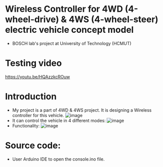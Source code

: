 # Wireless Controller for 4WD (4-wheel-drive) & 4WS (4-wheel-steer) electric vehicle concept model
- BOSCH lab's project at University of Technology (HCMUT)
# Testing video
https://youtu.be/HQAzzkcROuw
# Introduction
- My project is a part of 4WD & 4WS project. It is designing a Wireless controller for this vehicle.
  ![image](https://github.com/gia0901/Wireless-controller-for-4WD-4WS-vehicle/assets/152675758/3142f106-a1be-4347-b513-dc79792d57d4)
- It can control the vehicle in 4 different modes:
  ![image](https://github.com/gia0901/Wireless-controller-for-4WD-4WS-vehicle/assets/152675758/03da4812-8d4f-4af3-a991-6d9882472fb6)
- Functionality:
  ![image](https://github.com/gia0901/Wireless-controller-for-4WD-4WS-vehicle/assets/152675758/3429a1bf-4cc3-4e72-9fc8-12b4c1dd349a)
# Source code:
- User Arduino IDE to open the console.ino file.
